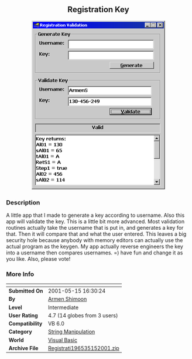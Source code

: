 ﻿<div align="center">

## Registration Key

<img src="PIC20015151835441988.gif">
</div>

### Description

A little app that I made to generate a key according to username. Also this app will validate the key. This is a little bit more advanced. Most validation routines actually take the username that is put in, and generates a key for that. Then it will compare that and what the user entered. This leaves a big security hole because anybody with memory editors can actually use the actual program as the keygen. My app actually reverse engineers the key into a username then compares usernames. =) have fun and change it as you like. Also, please vote!
 
### More Info
 


<span>             |<span>
---                |---
**Submitted On**   |2001-05-15 16:30:24
**By**             |[Armen Shimoon](https://github.com/Planet-Source-Code/PSCIndex/blob/master/ByAuthor/armen-shimoon.md)
**Level**          |Intermediate
**User Rating**    |4.7 (14 globes from 3 users)
**Compatibility**  |VB 6\.0
**Category**       |[String Manipulation](https://github.com/Planet-Source-Code/PSCIndex/blob/master/ByCategory/string-manipulation__1-5.md)
**World**          |[Visual Basic](https://github.com/Planet-Source-Code/PSCIndex/blob/master/ByWorld/visual-basic.md)
**Archive File**   |[Registrati196535152001\.zip](https://github.com/Planet-Source-Code/armen-shimoon-registration-key__1-23204/archive/master.zip)









